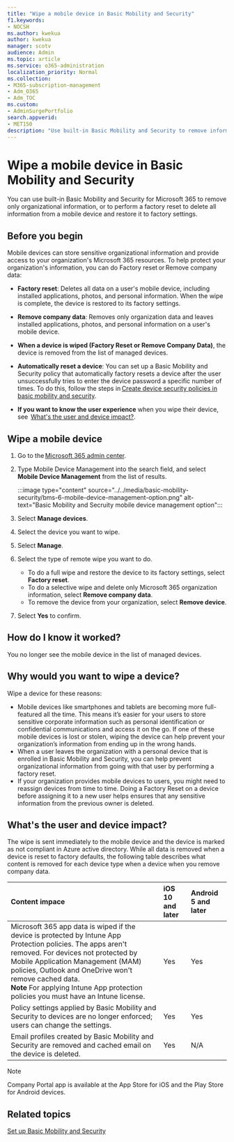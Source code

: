 ```yaml
---
title: "Wipe a mobile device in Basic Mobility and Security"
f1.keywords:
- NOCSH
ms.author: kwekua
author: kwekua
manager: scotv
audience: Admin
ms.topic: article
ms.service: o365-administration
localization_priority: Normal
ms.collection: 
- M365-subscription-management
- Adm_O365
- Adm_TOC
ms.custom:
- AdminSurgePortfolio
search.appverid:
- MET150
description: "Use built-in Basic Mobility and Security to remove information from enrolled devices."
---
```


# Wipe a mobile device in Basic Mobility and Security

You can use built-in Basic Mobility and Security for Microsoft 365 to remove only organizational information, or to perform a factory reset to delete all information from a mobile device and restore it to factory settings.

## Before you begin

Mobile devices can store sensitive organizational information and provide access to your organization's Microsoft 365 resources. To help protect your organization's information, you can do Factory reset or Remove company data:

- **Factory reset**: Deletes all data on a user's mobile device, including installed applications, photos, and personal information. When the wipe is complete, the device is restored to its factory settings.

- **Remove company data**: Removes only organization data and leaves installed applications, photos, and personal information on a user's mobile device.   

- **When a device is wiped (Factory Reset or Remove Company Data)**, the device is removed from the list of managed devices.

- **Automatically reset a device**: You can set up a Basic Mobility and Security policy that automatically factory resets a device after the user unsuccessfully tries to enter the device password a specific number of times. To do this, follow the steps in [Create device security policies in basic mobility and security](create-device-security-policies-in-basic-mmobility-and-security.md).

- **If you want to know the user experience** when you wipe their device, see  [What's the user and device impact?](#whats-the-user-and-device-impact).   

## Wipe a mobile device

1. Go to the [Microsoft 365 admin center](https://support.microsoft.com/office/758befc4-0888-4009-9f14-0d147402fd23).

2. Type Mobile Device Management into the search field, and select **Mobile Device Management** from the list of results. 

    :::image type="content" source="../../media/basic-mobility-security/bms-6-mobile-device-management-option.png" alt-text="Basic Mobility and Secruity mobile device management option":::

3. Select **Manage devices**.

4. Select the device you want to wipe.

5. Select **Manage**.

6. Select the type of remote wipe you want to do.

    - To do a full wipe and restore the device to its factory settings, select **Factory reset**.
    - To do a selective wipe and delete only Microsoft 365 organization information, select **Remove company data**.
    - To remove the device from your organization, select **Remove device**.

7. Select **Yes** to confirm.

## How do I know it worked?

You no longer see the mobile device in the list of managed devices.

## Why would you want to wipe a device?

Wipe a device for these reasons:

- Mobile devices like smartphones and tablets are becoming more full-featured all the time. This means it’s easier for your users to store sensitive corporate information such as personal identification or confidential communications and access it on the go. If one of these mobile devices is lost or stolen, wiping the device can help prevent your organization’s information from ending up in the wrong hands.
- When a user leaves the organization with a personal device that is enrolled in Basic Mobility and Security, you can help prevent organizational information from going with that user by performing a factory reset.
- If your organization provides mobile devices to users, you might need to reassign devices from time to time. Doing a Factory Reset on a device before assigning it to a new user helps ensures that any sensitive information from the previous owner is deleted.

## What's the user and device impact?

The wipe is sent immediately to the mobile device and the device is marked as not compliant in Azure active directory. While all data is removed when a device is reset to factory defaults, the following table describes what content is removed for each device type when a device when you remove company data.

|**Content impace**|**iOS 10 and later**|**Android 5 and later**|
|:-----|:-----|:-----|
|Microsoft 365 app data is wiped if the device is protected by Intune App Protection policies. The apps aren't removed. For devices not protected by Mobile Application Management (MAM) policies, Outlook and OneDrive won't remove cached data.<br/>**Note** For applying Intune App protection policies you must have an Intune license.|Yes|Yes|
|Policy settings applied by Basic Mobility and Security to devices are no longer enforced; users can change the settings.|Yes|Yes|
|Email profiles created by Basic Mobility and Security are removed and cached email on the device is deleted.|Yes|N/A|
>[!NOTE] 
>Company Portal app is available at the App Store for iOS and the Play Store for Android devices.

## Related topics

[Set up Basic Mobility and Security](set-up-basic-mobility-and-security.md)